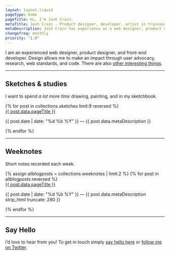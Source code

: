 ```yaml
---
layout: layout.liquid
pageType: home
pageTitle: Hi, I’m Josh Crain.
metaTitle: Josh Crain - Product designer, developer, artist in training
metaDescription: Josh Crain has experience as a web designer, product designer, and front-end developer. Design allows Josh to make an impact through user advocacy, research, web standards, and code.
changefreq: monthly
priority: "1.0"
---
```

<div class="grid-layout_home"> 
<div class="grid-content">
<p class="text--largest">I am an experienced web designer, product designer, and front-end developer. Design allows me to make an impact through user advocacy, research, web standards, and code. There are also <a href="/about/">other interesting things</a>.</p>
</div>
</div>
<hr>
<section class="grid-layout_home">
<div class="layout-section"> 
    <h2>Sketches &amp; studies</h2>
    <p>I want to spend <em>a lot more time</em> drawing, painting, and in my sketchbook.</p>
</div>
<div class="grid-content">
<div class="grid">
{% for post in collections.sketches limit:9 reversed %}
<div class="grid-third@l tile">
    <!--<img src="{{post.data.metaImage}}" alt="Artwork {{ post.data.pageTitle }}">-->
    <a href="{{ post.url }}">{{ post.data.pageTitle }}</a>
    <p><span class="text--secondary small-caps">{{ post.date | date: "%d %b %Y" }}</span> &mdash; {{ post.data.metaDescription }}</p>
    
</div>
{% endfor %} 
</div>
</div>
</section>
<hr>
<section class="grid-layout_home">
<div class="layout-section"> 
    <h2>Weeknotes</h2>
    <p>Short notes recorded each week. </p>
</div>
<div class="grid-content">
<div class="grid">
{% assign allblogposts = collections.weeknotes | limit:2 %}
{% for post in allblogposts reversed %} 
<div class="grid-third@l tile">
    <div>
        <a href="{{ post.url }}">{{ post.data.pageTitle }}</a>
        <p><span class="text--secondary small-caps">{{ post.date | date: "%d %b %Y" }}</span> &mdash; {{ post.data.metaDescription strip_html truncate: 280 }}</p>
    </div>
</div>
{% endfor %} 
</div>
</div>
</section>
<hr>
<section class="grid-layout_home">
<div class="layout-section"> 
    <h2>Say Hello</h2>
</div>
<div class="grid-content">
<div class="grid">
<div class="grid-full@l tile">
<p class="text--larger">I’d love to hear from you! To get in touch simply <a href="/say-hello/">say hello here</a> or <a href="https://twitter.com/thejoshcrain/" rel="noopener">follow me on Twitter</a>.</p>
</div>
</div>
</div>
</section>
